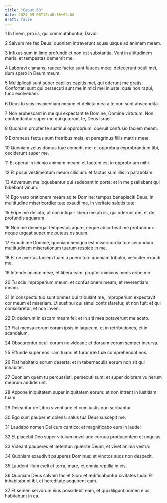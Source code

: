 ```yaml
---
title: "Caput 68"
date: 2024-09-06T18:40:55+02:00
draft: false
---
```




1 In finem, pro iis, qui commutabuntur, David.

2 Salvum me fac Deus: quoniam intraverunt aquæ usque ad animam meam.

3 Infixus sum in limo profundi: et non est substantia. Veni in altitudinem maris: et tempestas demersit me.

4 Laboravi clamans, raucæ factæ sunt fauces meæ: defecerunt oculi mei, dum spero in Deum meum.

5 Multiplicati sunt super capillos capitis mei, qui oderunt me gratis. Confortati sunt qui persecuti sunt me inimici mei iniuste: quæ non rapui, tunc exolvebam.

6 Deus tu scis insipientiam meam: et delicta mea a te non sunt abscondita.

7 Non erubescant in me qui expectant te Domine, Domine virtutum. Non confundantur super me qui quærunt te, Deus Israel.

8 Quoniam propter te sustinui opprobrium: operuit confusio faciem meam.

9 Extraneus factus sum fratribus meis, et peregrinus filiis matris meæ.

10 Quoniam zelus domus tuæ comedit me: et opprobria exprobrantium tibi, ceciderunt super me.

11 Et operui in ieiunio animam meam: et factum est in opprobrium mihi.

12 Et posui vestimentum meum cilicium: et factus sum illis in parabolam.

13 Adversum me loquebantur qui sedebant in porta: et in me psallebant qui bibebant vinum.

14 Ego vero orationem meam ad te Domine: tempus beneplaciti Deus. In multitudine misericordiæ tuæ exaudi me, in veritate salutis tuæ:

15 Eripe me de luto, ut non infigar: libera me ab iis, qui oderunt me, et de profundis aquarum.

16 Non me demergat tempestas aquæ, neque absorbeat me profundum: neque urgeat super me puteus os suum.

17 Exaudi me Domine, quoniam benigna est misericordia tua: secundum multitudinem miserationum tuarum respice in me.

18 Et ne avertas faciem tuam a puero tuo: quoniam tribulor, velociter exaudi me.

19 Intende animæ meæ, et libera eam: propter inimicos meos eripe me.

20 Tu scis improperium meum, et confusionem meam, et reverentiam meam.

21 In conspectu tuo sunt omnes qui tribulant me, improperium expectavit cor meum et miseriam. Et sustinui qui simul contristaretur, et non fuit: et qui consolaretur, et non inveni.

22 Et dederunt in escam meam fel: et in siti mea potaverunt me aceto.

23 Fiat mensa eorum coram ipsis in laqueum, et in retributiones, et in scandalum.

24 Obscurentur oculi eorum ne videant: et dorsum eorum semper incurva.

25 Effunde super eos iram tuam: et furor iræ tuæ comprehendat eos.

26 Fiat habitatio eorum deserta: et in tabernaculis eorum non sit qui inhabitet.

27 Quoniam quem tu percussisti, persecuti sunt: et super dolorem vulnerum meorum addiderunt.

28 Appone iniquitatem super iniquitatem eorum: et non intrent in iustitiam tuam.

29 Deleantur de Libro viventium: et cum iustis non scribantur.

30 Ego sum pauper et dolens: salus tua Deus suscepit me.

31 Laudabo nomen Dei cum cantico: et magnificabo eum in laude:

32 Et placebit Deo super vitulum novellum: cornua producentem et ungulas.

33 Videant pauperes et lætentur: quærite Deum, et vivet anima vestra:

34 Quoniam exaudivit pauperes Dominus: et vinctos suos non despexit.

35 Laudent illum cæli et terra, mare, et omnia reptilia in eis.

36 Quoniam Deus salvam faciet Sion: et ædificabuntur civitates Iuda. Et inhabitabunt ibi, et hereditate acquirent eam.

37 Et semen servorum eius possidebit eam, et qui diligunt nomen eius, habitabunt in ea.

